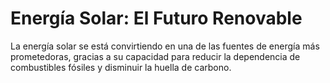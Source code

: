 # Energía Solar: El Futuro Renovable

La energía solar se está convirtiendo en una de las fuentes de energía más prometedoras, gracias a su capacidad para reducir la dependencia de combustibles fósiles y disminuir la huella de carbono.
